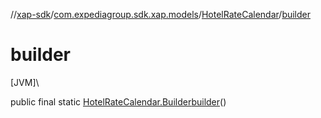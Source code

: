 //[xap-sdk](../../../index.md)/[com.expediagroup.sdk.xap.models](../index.md)/[HotelRateCalendar](index.md)/[builder](builder.md)

# builder

[JVM]\

public final static [HotelRateCalendar.Builder](-builder/index.md)[builder](builder.md)()
